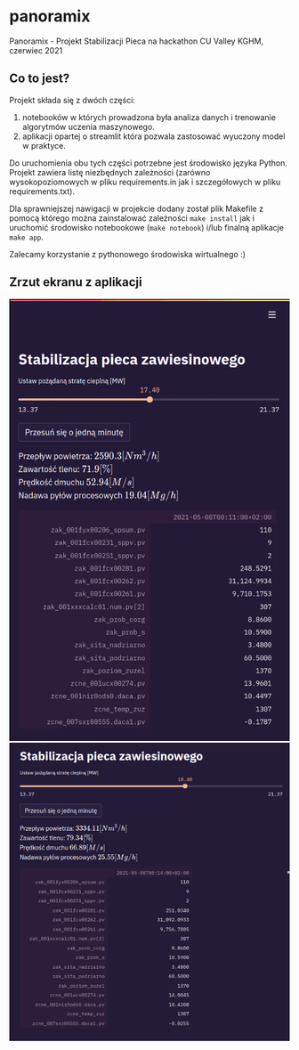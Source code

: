 # panoramix
Panoramix - Projekt Stabilizacji Pieca na hackathon CU Valley KGHM, czerwiec 2021

## Co to jest?

Projekt składa się z dwóch części:
1. notebooków w których prowadzona była analiza danych i trenowanie algorytmów uczenia maszynowego.
2. aplikacji opartej o streamlit która pozwala zastosować wyuczony model w praktyce.

Do uruchomienia obu tych części potrzebne jest środowisko języka Python. Projekt zawiera listę niezbędnych zależności (zarówno wysokopoziomowych w pliku requirements.in jak i szczegółowych w pliku requirements.txt).

Dla sprawniejszej nawigacji w projekcie dodany został plik Makefile z pomocą którego można zainstalować zależności `make install` jak i uruchomić środowisko notebookowe (`make notebook`) i/lub finalną aplikacje `make app`.

Zalecamy korzystanie z pythonowego środowiska wirtualnego :)


## Zrzut ekranu z aplikacji
 ![Przykładowy GIF z aplikacji](img/app.gif)
 ![Przykładowy zrzut ekranu z aplikacji](img/app1.png)

